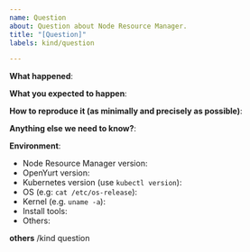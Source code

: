 ```yaml
---
name: Question
about: Question about Node Resource Manager.
title: "[Question]"
labels: kind/question

---
```


<!-- Please use this template to ask question. Thanks!-->

**What happened**:

**What you expected to happen**:

**How to reproduce it (as minimally and precisely as possible)**:

**Anything else we need to know?**:

**Environment**:
- Node Resource Manager version:
- OpenYurt version:
- Kubernetes version (use `kubectl version`):
- OS (e.g: `cat /etc/os-release`):
- Kernel (e.g. `uname -a`):
- Install tools:
- Others:

**others**
/kind question
